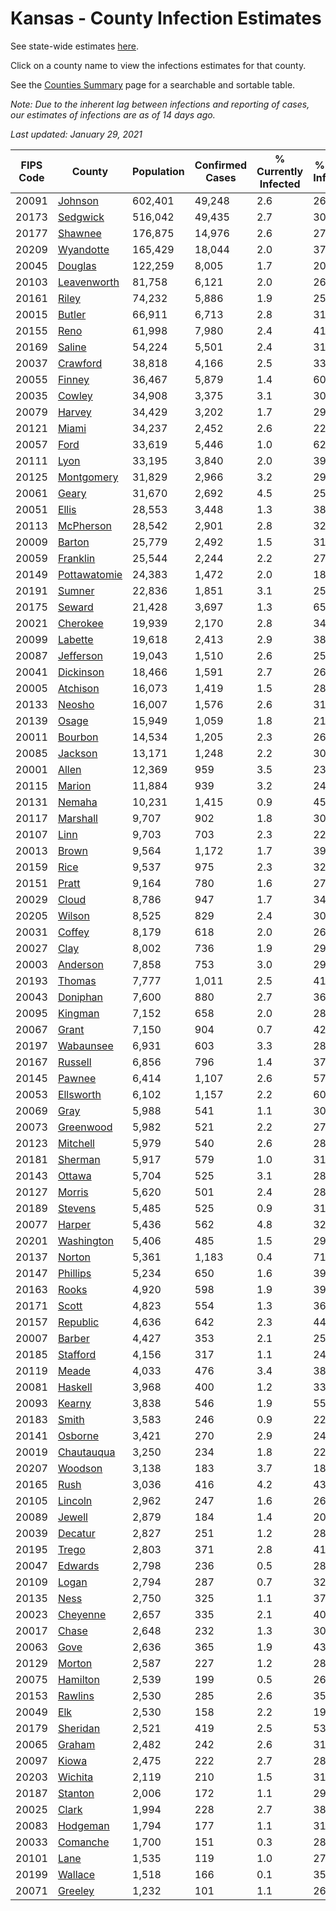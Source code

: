 # Kansas - County Infection Estimates

See state-wide estimates [here](/infections/us-ks).

Click on a county name to view the infections estimates for that county.

See the [Counties Summary](/infections/summary-counties) page for a searchable and sortable table.

*Note: Due to the inherent lag between infections and reporting of cases, our estimates of infections are as of 14 days ago.*

*Last updated: January 29, 2021*

|   FIPS Code |                       County |   Population |   Confirmed Cases |   % Currently Infected |   % Total Infected |
|-------------|------------------------------|--------------|-------------------|------------------------|--------------------|
|       20091 |           [Johnson](johnson) |      602,401 |            49,248 |                    2.6 |               26.0 |
|       20173 |         [Sedgwick](sedgwick) |      516,042 |            49,435 |                    2.7 |               30.5 |
|       20177 |           [Shawnee](shawnee) |      176,875 |            14,976 |                    2.6 |               27.0 |
|       20209 |       [Wyandotte](wyandotte) |      165,429 |            18,044 |                    2.0 |               37.1 |
|       20045 |           [Douglas](douglas) |      122,259 |             8,005 |                    1.7 |               20.9 |
|       20103 |   [Leavenworth](leavenworth) |       81,758 |             6,121 |                    2.0 |               26.6 |
|       20161 |               [Riley](riley) |       74,232 |             5,886 |                    1.9 |               25.5 |
|       20015 |             [Butler](butler) |       66,911 |             6,713 |                    2.8 |               31.5 |
|       20155 |                 [Reno](reno) |       61,998 |             7,980 |                    2.4 |               41.0 |
|       20169 |             [Saline](saline) |       54,224 |             5,501 |                    2.4 |               31.8 |
|       20037 |         [Crawford](crawford) |       38,818 |             4,166 |                    2.5 |               33.8 |
|       20055 |             [Finney](finney) |       36,467 |             5,879 |                    1.4 |               60.0 |
|       20035 |             [Cowley](cowley) |       34,908 |             3,375 |                    3.1 |               30.0 |
|       20079 |             [Harvey](harvey) |       34,429 |             3,202 |                    1.7 |               29.9 |
|       20121 |               [Miami](miami) |       34,237 |             2,452 |                    2.6 |               22.2 |
|       20057 |                 [Ford](ford) |       33,619 |             5,446 |                    1.0 |               62.7 |
|       20111 |                 [Lyon](lyon) |       33,195 |             3,840 |                    2.0 |               39.8 |
|       20125 |     [Montgomery](montgomery) |       31,829 |             2,966 |                    3.2 |               29.0 |
|       20061 |               [Geary](geary) |       31,670 |             2,692 |                    4.5 |               25.9 |
|       20051 |               [Ellis](ellis) |       28,553 |             3,448 |                    1.3 |               38.9 |
|       20113 |       [McPherson](mcpherson) |       28,542 |             2,901 |                    2.8 |               32.3 |
|       20009 |             [Barton](barton) |       25,779 |             2,492 |                    1.5 |               31.2 |
|       20059 |         [Franklin](franklin) |       25,544 |             2,244 |                    2.2 |               27.8 |
|       20149 | [Pottawatomie](pottawatomie) |       24,383 |             1,472 |                    2.0 |               18.8 |
|       20191 |             [Sumner](sumner) |       22,836 |             1,851 |                    3.1 |               25.0 |
|       20175 |             [Seward](seward) |       21,428 |             3,697 |                    1.3 |               65.6 |
|       20021 |         [Cherokee](cherokee) |       19,939 |             2,170 |                    2.8 |               34.1 |
|       20099 |           [Labette](labette) |       19,618 |             2,413 |                    2.9 |               38.7 |
|       20087 |       [Jefferson](jefferson) |       19,043 |             1,510 |                    2.6 |               25.1 |
|       20041 |       [Dickinson](dickinson) |       18,466 |             1,591 |                    2.7 |               26.7 |
|       20005 |         [Atchison](atchison) |       16,073 |             1,419 |                    1.5 |               28.4 |
|       20133 |             [Neosho](neosho) |       16,007 |             1,576 |                    2.6 |               31.0 |
|       20139 |               [Osage](osage) |       15,949 |             1,059 |                    1.8 |               21.0 |
|       20011 |           [Bourbon](bourbon) |       14,534 |             1,205 |                    2.3 |               26.0 |
|       20085 |           [Jackson](jackson) |       13,171 |             1,248 |                    2.2 |               30.8 |
|       20001 |               [Allen](allen) |       12,369 |               959 |                    3.5 |               23.1 |
|       20115 |             [Marion](marion) |       11,884 |               939 |                    3.2 |               24.6 |
|       20131 |             [Nemaha](nemaha) |       10,231 |             1,415 |                    0.9 |               45.0 |
|       20117 |         [Marshall](marshall) |        9,707 |               902 |                    1.8 |               30.0 |
|       20107 |                 [Linn](linn) |        9,703 |               703 |                    2.3 |               22.7 |
|       20013 |               [Brown](brown) |        9,564 |             1,172 |                    1.7 |               39.2 |
|       20159 |                 [Rice](rice) |        9,537 |               975 |                    2.3 |               32.3 |
|       20151 |               [Pratt](pratt) |        9,164 |               780 |                    1.6 |               27.4 |
|       20029 |               [Cloud](cloud) |        8,786 |               947 |                    1.7 |               34.9 |
|       20205 |             [Wilson](wilson) |        8,525 |               829 |                    2.4 |               30.2 |
|       20031 |             [Coffey](coffey) |        8,179 |               618 |                    2.0 |               26.0 |
|       20027 |                 [Clay](clay) |        8,002 |               736 |                    1.9 |               29.4 |
|       20003 |         [Anderson](anderson) |        7,858 |               753 |                    3.0 |               29.8 |
|       20193 |             [Thomas](thomas) |        7,777 |             1,011 |                    2.5 |               41.4 |
|       20043 |         [Doniphan](doniphan) |        7,600 |               880 |                    2.7 |               36.6 |
|       20095 |           [Kingman](kingman) |        7,152 |               658 |                    2.0 |               28.8 |
|       20067 |               [Grant](grant) |        7,150 |               904 |                    0.7 |               42.8 |
|       20197 |       [Wabaunsee](wabaunsee) |        6,931 |               603 |                    3.3 |               28.4 |
|       20167 |           [Russell](russell) |        6,856 |               796 |                    1.4 |               37.3 |
|       20145 |             [Pawnee](pawnee) |        6,414 |             1,107 |                    2.6 |               57.3 |
|       20053 |       [Ellsworth](ellsworth) |        6,102 |             1,157 |                    2.2 |               60.2 |
|       20069 |                 [Gray](gray) |        5,988 |               541 |                    1.1 |               30.3 |
|       20073 |       [Greenwood](greenwood) |        5,982 |               521 |                    2.2 |               27.6 |
|       20123 |         [Mitchell](mitchell) |        5,979 |               540 |                    2.6 |               28.8 |
|       20181 |           [Sherman](sherman) |        5,917 |               579 |                    1.0 |               31.3 |
|       20143 |             [Ottawa](ottawa) |        5,704 |               525 |                    3.1 |               28.8 |
|       20127 |             [Morris](morris) |        5,620 |               501 |                    2.4 |               28.0 |
|       20189 |           [Stevens](stevens) |        5,485 |               525 |                    0.9 |               31.8 |
|       20077 |             [Harper](harper) |        5,436 |               562 |                    4.8 |               32.6 |
|       20201 |     [Washington](washington) |        5,406 |               485 |                    1.5 |               29.1 |
|       20137 |             [Norton](norton) |        5,361 |             1,183 |                    0.4 |               71.1 |
|       20147 |         [Phillips](phillips) |        5,234 |               650 |                    1.6 |               39.8 |
|       20163 |               [Rooks](rooks) |        4,920 |               598 |                    1.9 |               39.0 |
|       20171 |               [Scott](scott) |        4,823 |               554 |                    1.3 |               36.9 |
|       20157 |         [Republic](republic) |        4,636 |               642 |                    2.3 |               44.7 |
|       20007 |             [Barber](barber) |        4,427 |               353 |                    2.1 |               25.5 |
|       20185 |         [Stafford](stafford) |        4,156 |               317 |                    1.1 |               24.6 |
|       20119 |               [Meade](meade) |        4,033 |               476 |                    3.4 |               38.2 |
|       20081 |           [Haskell](haskell) |        3,968 |               400 |                    1.2 |               33.6 |
|       20093 |             [Kearny](kearny) |        3,838 |               546 |                    1.9 |               55.3 |
|       20183 |               [Smith](smith) |        3,583 |               246 |                    0.9 |               22.0 |
|       20141 |           [Osborne](osborne) |        3,421 |               270 |                    2.9 |               24.5 |
|       20019 |     [Chautauqua](chautauqua) |        3,250 |               234 |                    1.8 |               22.5 |
|       20207 |           [Woodson](woodson) |        3,138 |               183 |                    3.7 |               18.9 |
|       20165 |                 [Rush](rush) |        3,036 |               416 |                    4.2 |               43.7 |
|       20105 |           [Lincoln](lincoln) |        2,962 |               247 |                    1.6 |               26.2 |
|       20089 |             [Jewell](jewell) |        2,879 |               184 |                    1.4 |               20.8 |
|       20039 |           [Decatur](decatur) |        2,827 |               251 |                    1.2 |               28.3 |
|       20195 |               [Trego](trego) |        2,803 |               371 |                    2.8 |               41.2 |
|       20047 |           [Edwards](edwards) |        2,798 |               236 |                    0.5 |               28.8 |
|       20109 |               [Logan](logan) |        2,794 |               287 |                    0.7 |               32.9 |
|       20135 |                 [Ness](ness) |        2,750 |               325 |                    1.1 |               37.9 |
|       20023 |         [Cheyenne](cheyenne) |        2,657 |               335 |                    2.1 |               40.0 |
|       20017 |               [Chase](chase) |        2,648 |               232 |                    1.3 |               30.6 |
|       20063 |                 [Gove](gove) |        2,636 |               365 |                    1.9 |               43.6 |
|       20129 |             [Morton](morton) |        2,587 |               227 |                    1.2 |               28.4 |
|       20075 |         [Hamilton](hamilton) |        2,539 |               199 |                    0.5 |               26.2 |
|       20153 |           [Rawlins](rawlins) |        2,530 |               285 |                    2.6 |               35.4 |
|       20049 |                   [Elk](elk) |        2,530 |               158 |                    2.2 |               19.1 |
|       20179 |         [Sheridan](sheridan) |        2,521 |               419 |                    2.5 |               53.0 |
|       20065 |             [Graham](graham) |        2,482 |               242 |                    2.6 |               31.4 |
|       20097 |               [Kiowa](kiowa) |        2,475 |               222 |                    2.7 |               28.2 |
|       20203 |           [Wichita](wichita) |        2,119 |               210 |                    1.5 |               31.7 |
|       20187 |           [Stanton](stanton) |        2,006 |               172 |                    1.1 |               29.6 |
|       20025 |               [Clark](clark) |        1,994 |               228 |                    2.7 |               38.7 |
|       20083 |         [Hodgeman](hodgeman) |        1,794 |               177 |                    1.1 |               31.8 |
|       20033 |         [Comanche](comanche) |        1,700 |               151 |                    0.3 |               28.7 |
|       20101 |                 [Lane](lane) |        1,535 |               119 |                    1.0 |               27.5 |
|       20199 |           [Wallace](wallace) |        1,518 |               166 |                    0.1 |               35.7 |
|       20071 |           [Greeley](greeley) |        1,232 |               101 |                    1.1 |               26.8 |
